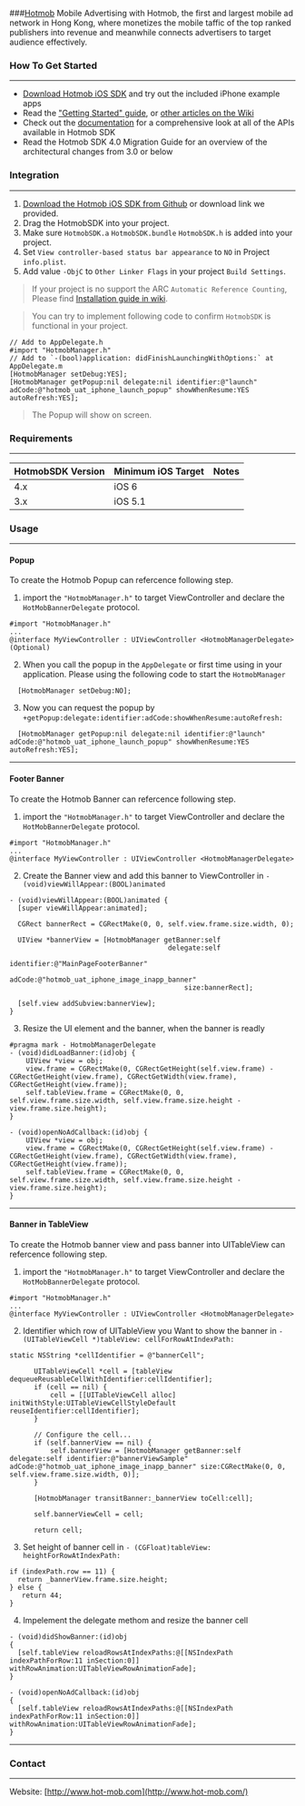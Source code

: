 ###[Hotmob](http://www.hot-mob.com/)
Mobile Advertising with Hotmob, the first and largest mobile ad network in Hong Kong, where monetizes the mobile taffic of the top ranked publishers into revenue and meanwhile connects advertisers to target audience effectively.

### How To Get Started
---
* [Download Hotmob iOS SDK](https://github.com/hotmobmobile/hotmob-ios-sdk/archive/master.zip) and try out the included iPhone example apps
* Read the ["Getting Started" guide](https://github.com/hotmobmobile/hotmob-ios-sdk/wiki/Getting-Started), or [other articles on the Wiki](https://github.com/hotmobmobile/hotmob-ios-sdk/wiki)
* Check out the [documentation](https://github.com/hotmobmobile/hotmob-ios-sdk/wiki) for a comprehensive look at all of the APIs available in Hotmob SDK
* Read the Hotmob SDK 4.0 Migration Guide for an overview of the architectural changes from 3.0 or below

### Integration 
---
1. [Download the Hotmob iOS SDK from Github](https://github.com/hotmobmobile/hotmob-ios-sdk/archive/master.zip) or download link we provided.
2. Drag the HotmobSDK into your project.
3. Make sure `HotmobSDK.a` `HotmobSDK.bundle` `HotmobSDK.h` is added into your project.
4. Set `View controller-based status bar appearance` to `NO` in Project `info.plist`.
5. Add value `-ObjC` to `Other Linker Flags` in your project `Build Settings`.

> If your project is no support the ARC `Automatic Reference Counting`, Please find [Installation guide in wiki](https://github.com/hotmobmobile/hotmob-ios-sdk/wiki/Getting-Started#settings-for-non-arc-projects).


> You can try to implement following code to confirm `HotmobSDK`  is functional in your project.
```
// Add to AppDelegate.h
#import "HotmobManager.h"
// Add to `-(bool)application: didFinishLaunchingWithOptions:` at AppDelegate.m
[HotmobManager setDebug:YES];
[HotmobManager getPopup:nil delegate:nil identifier:@"launch" adCode:@"hotmob_uat_iphone_launch_popup" showWhenResume:YES autoRefresh:YES];
```

> The Popup will show on screen.

### Requirements
---
| HotmobSDK Version     | Minimum iOS Target    | Notes |
| --------              |---------              |-------|
| 4.x                   | iOS 6                 |       |
| 3.x                   | iOS 5.1               |       |

### Usage
---

#### Popup
To create the Hotmob Popup can refercence following step.

1. import the `"HotmobManager.h"` to target ViewController and declare the `HotMobBannerDelegate` protocol.

  ```
  #import "HotmobManager.h"
  ...
  @interface MyViewController : UIViewController <HotmobManagerDelegate> (Optional)
  ```
2. When you call the popup in the `AppDelegate` or first time using in your application. Please using the following code to start the `HotmobManager`

  ```
    [HotmobManager setDebug:NO];
  ```
3. Now you can request the popup by `+getPopup:delegate:identifier:adCode:showWhenResume:autoRefresh:`

  ```
    [HotmobManager getPopup:nil delegate:nil identifier:@"launch" adCode:@"hotmob_uat_iphone_launch_popup" showWhenResume:YES autoRefresh:YES];
  ```
  ---

####  Footer Banner
To create the Hotmob Banner can refercence following step.

1. import the `"HotmobManager.h"` to target ViewController and declare the `HotMobBannerDelegate` protocol.

  ```
  #import "HotmobManager.h"
  ...
  @interface MyViewController : UIViewController <HotmobManagerDelegate>
  ```
2. Create the Banner view and add this banner to ViewController in `- (void)viewWillAppear:(BOOL)animated`

  ```
  - (void)viewWillAppear:(BOOL)animated {
    [super viewWillAppear:animated];
    
    CGRect bannerRect = CGRectMake(0, 0, self.view.frame.size.width, 0);
    
    UIView *bannerView = [HotmobManager getBanner:self
                                         delegate:self
                                       identifier:@"MainPageFooterBanner"
                                           adCode:@"hotmob_uat_iphone_image_inapp_banner"
                                             size:bannerRect];

    [self.view addSubview:bannerView];
  }
  ```
3. Resize the UI element and the banner, when the banner is readly
  ```
  #pragma mark - HotmobManagerDelegate
- (void)didLoadBanner:(id)obj {
      UIView *view = obj;
      view.frame = CGRectMake(0, CGRectGetHeight(self.view.frame) - CGRectGetHeight(view.frame), CGRectGetWidth(view.frame), CGRectGetHeight(view.frame));
      self.tableView.frame = CGRectMake(0, 0, self.view.frame.size.width, self.view.frame.size.height - view.frame.size.height);
}

- (void)openNoAdCallback:(id)obj {
      UIView *view = obj;
      view.frame = CGRectMake(0, CGRectGetHeight(self.view.frame) - CGRectGetHeight(view.frame), CGRectGetWidth(view.frame), CGRectGetHeight(view.frame));
      self.tableView.frame = CGRectMake(0, 0, self.view.frame.size.width, self.view.frame.size.height - view.frame.size.height);
}
  ```
---

#### Banner in TableView
To create the Hotmob banner view and pass banner into UITableView can refercence following step.

1. import the `"HotmobManager.h"` to target ViewController and declare the `HotMobBannerDelegate` protocol.

  ```
  #import "HotmobManager.h"
  ...
  @interface MyViewController : UIViewController <HotmobManagerDelegate>
  ```
2. Identifier which row of UITableView you Want to show the banner in `-(UITableViewCell *)tableView: cellForRowAtIndexPath:`

  ```
  static NSString *cellIdentifier = @"bannerCell";
        
        UITableViewCell *cell = [tableView dequeueReusableCellWithIdentifier:cellIdentifier];
        if (cell == nil) {
            cell = [[UITableViewCell alloc] initWithStyle:UITableViewCellStyleDefault reuseIdentifier:cellIdentifier];
        }
        
        // Configure the cell...
        if (self.bannerView == nil) {
            self.bannerView = [HotmobManager getBanner:self delegate:self identifier:@"bannerViewSample" adCode:@"hotmob_uat_iphone_image_inapp_banner" size:CGRectMake(0, 0, self.view.frame.size.width, 0)];
        }
        
        [HotmobManager transitBanner:_bannerView toCell:cell];
        
        self.bannerViewCell = cell;
        
        return cell;
  ```
3. Set height of banner cell in `- (CGFloat)tableView: heightForRowAtIndexPath:`

  ```
  if (indexPath.row == 11) {
    return _bannerView.frame.size.height;
  } else {
     return 44;
  }
  ```
4. Impelement the delegate methom and resize the banner cell

  ```
  - (void)didShowBanner:(id)obj
  {
    [self.tableView reloadRowsAtIndexPaths:@[[NSIndexPath indexPathForRow:11 inSection:0]]   withRowAnimation:UITableViewRowAnimationFade];
  }

  - (void)openNoAdCallback:(id)obj
  {
    [self.tableView reloadRowsAtIndexPaths:@[[NSIndexPath indexPathForRow:11 inSection:0]] withRowAnimation:UITableViewRowAnimationFade];
  }
  ```
  ---

### Contact
---
Website: [http://www.hot-mob.com](http://www.hot-mob.com/)

